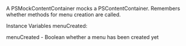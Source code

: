 A PSMockContentContainer mocks a PSContentContainer.
Remembers whether methods for menu creation are called.

Instance Variables
	menuCreated:		<Boolean>

menuCreated
	- Boolean whether a menu has been created yet

